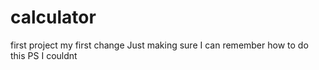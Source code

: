 # calculator
first project
my first change
Just making sure I can remember how to do this
PS I couldnt
